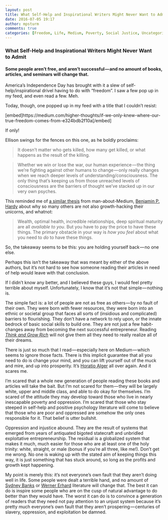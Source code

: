 ```yaml
---
layout: post
title: What Self-Help and Inspirational Writers Might Never Want to Admit
date: 2016-07-05 19:17
author: mpsturm
comments: true
categories: [Freedom, Life, Medium, Poverty, Social Justice, Uncategorized]
---
```



<h3>What Self-Help and Inspirational Writers Might Never Want to Admit</h3>
<h4>Some people aren’t free, and aren’t successful — and no amount of books, articles, and seminars will change that.</h4>
<p>America’s Independence Day has brought with it a slew of self-help/inspirational drivel having to do with “freedom”. I saw a few pop up in my feed, and even read a few. Meh.</p>
<p>Today, though, one popped up in my feed with a title that I couldn’t resist:</p>
[embed]https://medium.com/higher-thoughts/if-we-only-knew-where-our-true-freedom-comes-from-e324bdb2f10a[/embed]
<p>If only!</p>
<p>Ellison swings for the fences on this one, as he boldly proclaims:</p>
<blockquote>It doesn’t matter who gets killed, how many get killed, or what happens as the result of the killing.</blockquote>
<blockquote>Whether we win or lose the war, our human experience — the thing we’re fighting against other humans to change — only really changes when we reach deeper levels of understanding/consciousness. The only thing that’s keeping us from those unreached levels of consciousness are the barriers of thought we’ve stacked up in our very own psyches.</blockquote>
<p>This reminded me of <a href="https://medium.com/the-mission/the-one-barrier-stopping-you-from-everything-you-want-in-life-5478665cad43#.h6lrzctkk" target="_blank">a similar thesis</a> from man-about-Medium, <a href="https://medium.com/u/5153880ce2ee" target="_blank">Benjamin P. Hardy</a> about why so many others are not also growth-hacking their unicorns, and whatnot:</p>
<blockquote>Wealth, optimal health, incredible relationships, deep spiritual maturity are all <em>available to you</em>. But you have to pay the price to have these things. The primary obstacle in your way is <em>how you feel </em>about what you need to <em>do</em> to have these things.</blockquote>
<p>So, the takeaway seems to be this: you are holding yourself back — no one else.</p>
<p>Perhaps this isn’t the takeaway that was meant by either of the above authors, but it’s not hard to see how someone reading their articles in need of help would leave with that conclusion.</p>
<p>If I didn’t know any better, and I believed these guys, I would feel pretty terrible about myself. Unfortunately, I know that it’s not that simple — nothing is.</p>
<p>The simple fact is: a lot of people are not as free as others — by no fault of their own. They were born with fewer resources, they were born into an ethnic or societal group that faces all sorts of (insidious and complicated) barriers to flourishing. They don’t have a network to rely upon, or the innate bedrock of basic social skills to build one. They are not just a few habit-changes away from becoming the next successful entrepreneur. Reading <a href="https://en.wikipedia.org/wiki/Napoleon_Hill" target="_blank"><em>Think and Grow Rich</em></a> will not give them all they need to really realize all of their dreams.</p>
<p>There is just so much that I read — especially here on Medium — which seems to ignore those facts. There is this implicit guarantee that all you need to do is change your mind, and you can lift yourself out of the muck and mire, and up into prosperity. It’s <a href="https://en.wikipedia.org/wiki/Horatio_Alger_myth" target="_blank">Horatio Alger</a> all over again. And it scares me.</p>
<p>I’m scared that a whole new generation of people reading these books and articles will take the bait. But I’m not scared for them — they will be largely white, upper and middle class, and able to do okay for themselves. I’m scared of the attitude they may develop toward those who live in nearly inescapable poverty and oppression. I’m scared that those who stay steeped in self-help and positive psychology literature will come to believe that those who are poor and oppressed are somehow the only ones responsible for it. That belief is utter bullshit.</p>
<p>Oppression and injustice abound. They are the result of systems that emerged from years of antiquated bigoted statecraft and unbridled exploitative entrepreneurship. The residual is a globalized system that makes it much, much easier for those who are at least one of the holy trinity: white, straight, or male (bonus if you’re all three, like me!). Don’t get me wrong. No one is waking up with the stated aim of keeping things this way, it is just something that has stuck around, so long as the profits and growth kept happening.</p>
<p>My point is merely this: it’s not everyone’s own fault that they aren’t doing well in life. Some people were dealt a terrible hand, and no amount of <a href="https://en.wikipedia.org/wiki/Three_Principles" target="_blank">Sydney Banks</a> or <a href="https://en.wikipedia.org/wiki/Erhard_Seminars_Training" target="_blank">Werner Erhard</a> literature will change that. The best it can do is inspire some people who are on the cusp of natural advantage to do better than they would have. The worst it can do is to convince a generation of readers that they need not pay attention to an unjust system because it’s pretty much everyone’s own fault that they aren’t prospering — centuries of slavery, oppression, and exploitation be damned.</p>

